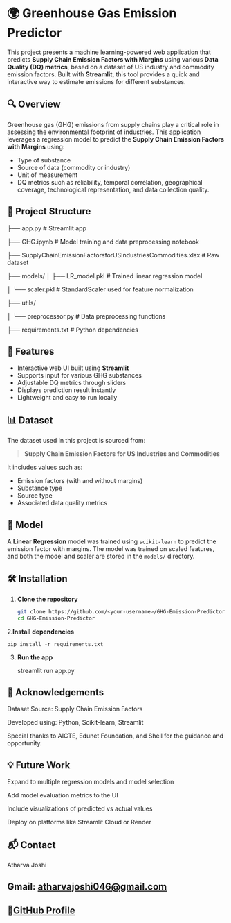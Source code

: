 # 🌍 Greenhouse Gas Emission Predictor

This project presents a machine learning-powered web application that predicts **Supply Chain Emission Factors with Margins** using various **Data Quality (DQ) metrics**, based on a dataset of US industry and commodity emission factors. Built with **Streamlit**, this tool provides a quick and interactive way to estimate emissions for different substances.

## 🔍 Overview

Greenhouse gas (GHG) emissions from supply chains play a critical role in assessing the environmental footprint of industries. This application leverages a regression model to predict the **Supply Chain Emission Factors with Margins** using:
- Type of substance
- Source of data (commodity or industry)
- Unit of measurement
- DQ metrics such as reliability, temporal correlation, geographical coverage, technological representation, and data collection quality.

## 📁 Project Structure
├── app.py # Streamlit app

├── GHG.ipynb # Model training and data preprocessing notebook

├── SupplyChainEmissionFactorsforUSIndustriesCommodities.xlsx # Raw dataset

├── models/
│ ├── LR_model.pkl # Trained linear regression model

│ └── scaler.pkl # StandardScaler used for feature normalization

├── utils/

│ └── preprocessor.py # Data preprocessing functions

├── requirements.txt # Python dependencies

## 🚀 Features

- Interactive web UI built using **Streamlit**
- Supports input for various GHG substances
- Adjustable DQ metrics through sliders
- Displays prediction result instantly
- Lightweight and easy to run locally

## 📊 Dataset

The dataset used in this project is sourced from:
> **Supply Chain Emission Factors for US Industries and Commodities**

It includes values such as:
- Emission factors (with and without margins)
- Substance type
- Source type
- Associated data quality metrics

## 🧠 Model

A **Linear Regression** model was trained using `scikit-learn` to predict the emission factor with margins. The model was trained on scaled features, and both the model and scaler are stored in the `models/` directory.

## 🛠️ Installation

1. **Clone the repository**
   ```bash
   git clone https://github.com/<your-username>/GHG-Emission-Predictor.git
   cd GHG-Emission-Predictor
2.**Install dependencies**
   
    pip install -r requirements.txt

3. **Run the app**

     streamlit run app.py
   
## 🙌 Acknowledgements
Dataset Source: Supply Chain Emission Factors

Developed using: Python, Scikit-learn, Streamlit

Special thanks to AICTE, Edunet Foundation, and Shell for the guidance and opportunity.

## 💡 Future Work
Expand to multiple regression models and model selection

Add model evaluation metrics to the UI

Include visualizations of predicted vs actual values

Deploy on platforms like Streamlit Cloud or Render
## 📬 Contact
   Atharva Joshi
## Gmail: atharvajoshi046@gmail.com
## 🔗[GitHub Profile](https://github.com/atharvaajaj)
